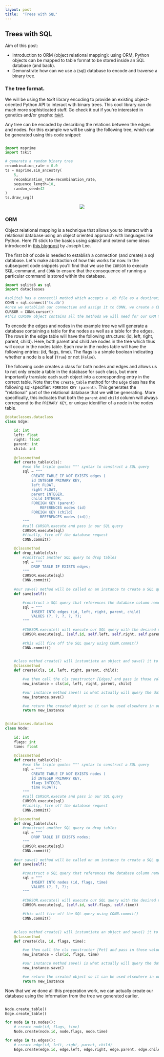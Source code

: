 ```yaml
---
layout: post
title:  "Trees with SQL"
---
```


## Trees with SQL

Aim of this post: 
* Introduction to ORM (object relational mapping): using ORM, Python objects can be mapped to table
format to be stored inside an SQL database (and back).
* Demonstrate how can we use a (sql) database to encode and traverse a binary tree.

### The tree format.
We will be using the *tskit* library encoding to provide an existing object-oriented
Python API to interact with binary trees. This cool library can do much more sophisticated stuff.
Go check it out if you're interested in genetics and/or graphs: [*tskit*](tskit.dev).

Any tree can be encoded by describing the relations between the edges and nodes. For this example
we will be using the following tree,
which can be generated using this code snippet:

```python

import msprime
import tskit

# generate a random binary tree
recombination_rate = 0.0
ts = msprime.sim_ancestry(
    5, 
    recombination_rate=recombination_rate, 
    sequence_length=10, 
    random_seed=42
)
ts.draw_svg()
```

<p align="center">
  <img src="../_figures/tree_with_sql/tree.png" />
</p>


### ORM

Object relational mapping is a technique that allows you to interact with a relational database using
an object oriented approach with languages like Python.
Here I'll stick to the basics using *sqlite3* and extend some ideas introduced in
[this blogpost](https://medium.com/@joeylee08/object-relational-mapping-from-python-to-sql-and-back-cd629eca0060) by Joseph Lee.

The first bit of code is needed to establish a connection (and create) a sql database. Let's make abstraction of how
this works for now. In the subsequent code snippets you'll find that we use the `CURSOR`
to execute SQL-command, and `CONN` to ensure that the consequence of running a particular command is stored within
the database.

```python
import sqlite3 as sql
import dataclasses

#sqlite3 has a connect() method which accepts a .db file as a destination
CONN = sql.connect('ts.db')
#once we establish our connection and assign it to CONN, we create a CURSOR
CURSOR = CONN.cursor()
#this CURSOR object contains all the methods we will need for our ORM tasks
```

To encode the edges and nodes in the example tree we will generate a database containing
a table for the nodes as well as a table for the edges. The rows in the edge table will
have the following structure: (id, left, right, parent, child). Here, both parent and child
are nodes in the tree which thus will occur in the nodes table. Each row in the nodes table
will have the following entries: (id, flags, time). The flags is a simple boolean indicating
whether a node is a leaf (`True`) or not (`False`).

The following code creates a class for both nodes and edges and allows us to not only create
a table in the database for such class, but more importantly translate each such object into
a corresponding entry in the correct table. Note that the `create_table` method for the `Edge`
class has the following sql-specifier: `FOREIGN KEY (parent)`. This generates the "relational"
part of the relational database that we will be generating. More specifically, this indicates
that both the `parent` and `child` column will always correspond to the `PRIMARY KEY`, or unique
identifier of a node in the nodes table.

```python
@dataclasses.dataclass
class Edge:
    
    id: int
    left: float
    right: float
    parent: int
    child: int
    
    @classmethod 
    def create_table(cls):
        #use the triple quotes """ syntax to construct a SQL query
        sql = """
            CREATE TABLE IF NOT EXISTS edges (
            id INTEGER PRIMARY KEY,
            left FLOAT,
            right FLOAT,
            parent INTEGER,
            child INTEGER,
            FOREIGN KEY (parent)
                REFERENCES nodes (id)
            FOREIGN KEY (child)
                REFERENCES nodes (id));
        """
        #call CURSOR.execute and pass in our SQL query
        CURSOR.execute(sql)
        #finally, fire off the database request
        CONN.commit()

    @classmethod
    def drop_table(cls):
        #construct another SQL query to drop tables
        sql = """   
            DROP TABLE IF EXISTS edges;
        """
        CURSOR.execute(sql)
        CONN.commit()
        
    #our save() method will be called on an instance to create a SQL query
    def save(self):

        #construct a SQL query that references the database column names
        sql = """
            INSERT INTO edges (id, left, right, parent, child)
            VALUES (?, ?, ?, ?, ?);
        """

        #CURSOR.execute() will execute our SQL query with the desired values
        CURSOR.execute(sql, (self.id, self.left, self.right, self.parent, self.child))
        
        #this will fire off the SQL query using CONN.commit()
        CONN.commit()

    
    #class method create() will instantiate an object and save() it to our database
    @classmethod
    def create(cls, id, left, right, parent, child):

        #we then call the cls constructor [Edges] and pass in those values
        new_instance = cls(id, left, right, parent, child)

        #our instance method save() is what actually will query the database
        new_instance.save()

        #we return the created object so it can be used elsewhere in our code
        return new_instance

    
@dataclasses.dataclass
class Node:
    
    id: int
    flags: int
    time: float
    
    @classmethod 
    def create_table(cls):
        #use the triple quotes """ syntax to construct a SQL query
        sql = """
            CREATE TABLE IF NOT EXISTS nodes (
            id INTEGER PRIMARY KEY,
            flags INTEGER,
            time FLOAT);
        """
        #call CURSOR.execute and pass in our SQL query
        CURSOR.execute(sql)
        #finally, fire off the database request
        CONN.commit()

    @classmethod
    def drop_table(cls):
        #construct another SQL query to drop tables
        sql = """   
            DROP TABLE IF EXISTS nodes;
        """
        CURSOR.execute(sql)
        CONN.commit()
        
    #our save() method will be called on an instance to create a SQL query
    def save(self):

        #construct a SQL query that references the database column names
        sql = """
            INSERT INTO nodes (id, flags, time)
            VALUES (?, ?, ?);
        """

        #CURSOR.execute() will execute our SQL query with the desired values
        CURSOR.execute(sql, (self.id, self.flags, self.time))
        
        #this will fire off the SQL query using CONN.commit()
        CONN.commit()
        
    
    #class method create() will instantiate an object and save() it to our database
    @classmethod
    def create(cls, id, flags, time):

        #we then call the cls constructor [Pet] and pass in those values
        new_instance = cls(id, flags, time)

        #our instance method save() is what actually will query the database
        new_instance.save()

        #we return the created object so it can be used elsewhere in our code
        return new_instance
```
Now that we've done all this preperation work, we can actually create our database
using the information from the tree we generated earlier.

```python

Node.create_table()
Edge.create_table()

for node in ts.nodes():
    # create node(id, flags, time)
    Node.create(node.id, node.flags, node.time)

for edge in ts.edges():
    # create edge(id, left, right, parent, child)
    Edge.create(edge.id, edge.left, edge.right, edge.parent, edge.child)
```

